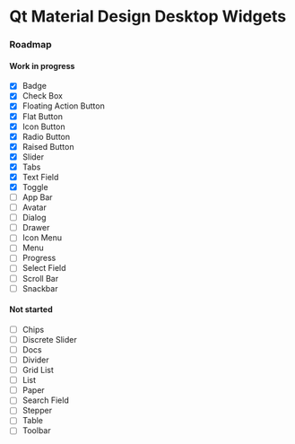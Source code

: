 # Qt Material Design Desktop Widgets

### Roadmap

#### Work in progress

- [x] Badge
- [x] Check Box
- [x] Floating Action Button
- [x] Flat Button
- [x] Icon Button
- [x] Radio Button
- [x] Raised Button
- [x] Slider
- [x] Tabs
- [x] Text Field
- [x] Toggle
- [ ] App Bar
- [ ] Avatar
- [ ] Dialog
- [ ] Drawer
- [ ] Icon Menu
- [ ] Menu
- [ ] Progress
- [ ] Select Field
- [ ] Scroll Bar
- [ ] Snackbar

#### Not started

- [ ] Chips
- [ ] Discrete Slider
- [ ] Docs
- [ ] Divider
- [ ] Grid List
- [ ] List
- [ ] Paper
- [ ] Search Field
- [ ] Stepper
- [ ] Table
- [ ] Toolbar
